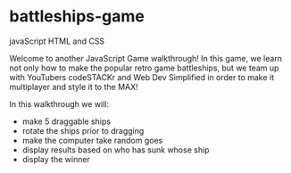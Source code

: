 # battleships-game
javaScript HTML and CSS 

Welcome to another JavaScript Game walkthrough! In this game, we learn not only how to make the popular retro game battleships, but we team up with YouTubers codeSTACKr and Web Dev Simplified  in order to make it multiplayer and style it to the MAX!


In this walkthrough we will:
- make 5 draggable ships
- rotate the ships prior to dragging
- make the computer take random goes
- display results based on who has sunk whose ship
- display the winner